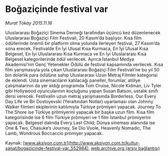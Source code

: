 # Boğaziçinde festival var

*Murat Tokay 2015.11.16*

<div class="pNewsDetailMainContent ctx_content" itemprop="articleBody">
 <p>
  Uluslararası Boğaziçi Sinema Derneği tarafından üçüncü kez düzenlenecek Uluslararası Boğaziçi Film Festivali, 20 Kasım’da başlıyor. Kısa film ödüllerinde önemli bir platform olma yolunda ilerleyen festival, 27 Kasım’da sona erecek. Festivalde En İyi Ulusal Kısa Kurmaca, En İyi Ulusal Kısa Belgesel, En İyi Uluslararası Kısa Kurmaca ve En İyi Uluslararası Kısa Belgesel kategorilerinde ödül verilecek. Ayrıca İstanbul Medya Akademisi’nin Genç Yetenekler Ödülü de festival kapsamında verilecek. Kısa film yarışmasıyla yola çıkan Uluslararası Boğaziçi Film Festivali’ne bu yıl 50 bin dolarlık para ödülüne sahip Uluslararası Uzun Metraj Filmler kategorisi de eklendi. Usta sinemacıların katılacağı paneller, forumlar, atölye çalışmalarının da yer aldığı programda Tom Cruise, Nicole Kidman, Liv Tyler gibi Hollywood oyuncularının koçluğunu yapan Susan Batson, ustalık sınıfı dersi verecek. Festivalin uzun metraj yarışmasında Borderless, Our Every Day Life ve Bir Dostoyevski (Yeraltından Notlar) uyarlaması olan Johnny Walker filmleri ekiplerinin katılımıyla Türkiye prömiyeri yapacak. Journey To The Shore ise Türkiye prömiyerini yapacak bir başka uzun film. Kısa film kategorisinde ise 6 film Türkiye prömiyeri ve 1 film İstanbul prömiyerini yapacak. Belgesel dalında Every Last Child; Dünya sineması alanında ise One &amp; Two, Chasuke’s Journey, Se Dio Vuole, Heavenly Nomadic, The Lamb, Wondrous Boccaccio prömiyer yapacak.
 </p>
</div>


Kaynak: [www.aksiyon.com.tr](http://www.aksiyon.com.tr/kultur-sanat/bogazicinde-festival-var_552984), [web.archive.org (arşiv bağlantısı)](http://web.archive.org/web/20151118144309/http://www.aksiyon.com.tr/kultur-sanat/bogazicinde-festival-var_552984)
